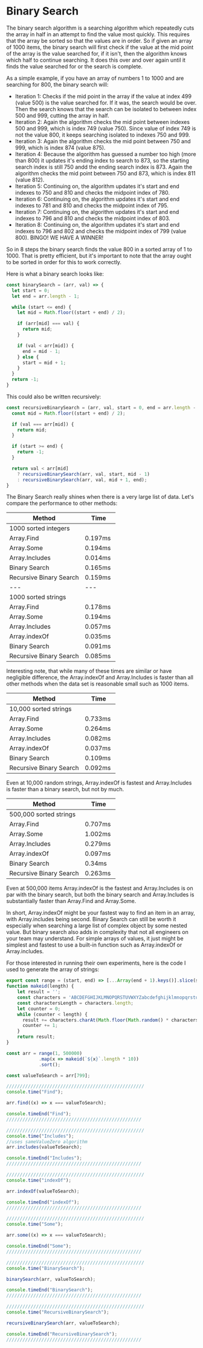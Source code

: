 # Binary Search

The binary search algorithm is a searching algorithm which repeatedly cuts the array in half in an attempt to find the value most quickly.  This requires that the array be sorted so that the values are in order.  So if given an array of 1000 items, the binary search will first check if the value at the mid point of the array is the value searched for, if it isn't, then the algorithm knows which half to continue searching.  It does this over and over again until it finds the value searched for or the search is complete.  

As a simple example, if you have an array of numbers 1 to 1000 and are searching for 800, the binary search will:

- Iteration 1: Checks if the mid point in the array if the value at index 499 (value 500) is the value searched for.  If it was, the search would be over.  Then the search knows that the search can be isolated to between index 500 and 999, cutting the array in half.
- Iteration 2: Again the algorithm checks the mid point between indexes 500 and 999, which is index 749 (value 750).  Since value of index 749 is not the value 800, it keeps searching isolated to indexes 750 and 999.
- Iteration 3: Again the algorithm checks the mid point between 750 and 999, which is index 874 (value 875).
- Iteration 4: Because the algorithm has guessed a number too high (more than 800) it updates it's ending index to search to 873, so the starting search index is still 750 andd the ending search index is 873.  Again the algorithm checks the mid point between 750 and 873, which is index 811 (value 812).
- Iteration 5: Continuing on, the algorithm updates it's start and end indexes to 750 and 810 and checks the midpoint index of 780.
- Iteration 6: Continuing on, the algorithm updates it's start and end indexes to 781 and 810 and checks the midpoint index of 795.
- Iteration 7: Continuing on, the algorithm updates it's start and end indexes to 796 and 810 and checks the midpoint index of 803.
- Iteration 8: Continuing on, the algorithm updates it's start and end indexes to 796 and 802 and checks the midpoint index of 799 (value 800). BINGO! WE HAVE A WINNER!

So in 8 steps the binary search finds the value 800 in a sorted array of 1 to 1000.  That is pretty efficient, but it's important to note that the array ought to be sorted in order for this to work correctly.

Here is what a binary search looks like:

```ts
const binarySearch = (arr, val) => {
  let start = 0;
  let end = arr.length - 1;

  while (start <= end) {
    let mid = Math.floor((start + end) / 2);

    if (arr[mid] === val) {
      return mid;
    }

    if (val < arr[mid]) {
      end = mid - 1;
    } else {
      start = mid + 1;
    }
  }
  return -1;
}
```

This could also be written recursively:

```ts
const recursiveBinarySearch = (arr, val, start = 0, end = arr.length - 1) => {
  const mid = Math.floor((start + end) / 2);

  if (val === arr[mid]) {
    return mid;
  }

  if (start >= end) {
    return -1;
  }

  return val < arr[mid]
    ? recursiveBinarySearch(arr, val, start, mid - 1)
    : recursiveBinarySearch(arr, val, mid + 1, end);
}
```


The Binary Search really shines when there is a very large list of data.  Let's compare the performance to other methods:

| Method | Time |
| --- | --- |
|1000 sorted integers| |
| Array.Find | 0.197ms |
| Array.Some | 0.194ms |
| Array.Includes | 0.014ms |
| Binary Search | 0.165ms |
| Recursive Binary Search | 0.159ms |
| --- | --- |
|1000 sorted strings| |
| Array.Find | 0.178ms |
| Array.Some | 0.194ms |
| Array.Includes | 0.057ms |
| Array.indexOf | 0.035ms |
| Binary Search | 0.091ms |
| Recursive Binary Search | 0.085ms |

Interesting note, that while many of these times are similar or have negligible difference, the Array.indexOf and Array.Includes is faster than all other methods when the data set is reasonable small such as 1000 items.


| Method | Time |
| --- | --- |
|10,000 sorted strings| |
| Array.Find | 0.733ms |
| Array.Some | 0.264ms |
| Array.Includes | 0.082ms |
| Array.indexOf | 0.037ms |
| Binary Search | 0.109ms |
| Recursive Binary Search | 0.092ms |

Even at 10,000 random strings, Array.indexOf is fastest and Array.Includes is faster than a binary search, but not by much.

| Method | Time |
| --- | --- |
|500,000 sorted strings| |
| Array.Find | 0.707ms |
| Array.Some | 1.002ms |
| Array.Includes | 0.279ms |
| Array.indexOf | 0.097ms |
| Binary Search | 0.34ms |
| Recursive Binary Search | 0.263ms|


Even at 500,000 items Array.indexOf is the fastest and Array.Includes is on par with the binary search, but both the binary search and Array.Includes is substantially faster than Array.Find and Array.Some.  

In short, Array.indexOf might be your fastest way to find an item in an array, with Array.includes being second.  Binary Search can still be worth it especially when searching a large list of complex object by some nested value. But binary search also adds in complexity that not all engineers on your team may understand.  For simple arrays of values, it just might be simplest and fastest to use a built-in function such as Array.indexOf or Array.includes.  

For those interested in running their own experiments, here is the code I used to generate the array of strings:

```ts
export const range = (start, end) => [...Array(end + 1).keys()].slice(start);
function makeid(length) {
    let result = '';
    const characters = 'ABCDEFGHIJKLMNOPQRSTUVWXYZabcdefghijklmnopqrstuvwxyz0123456789';
    const charactersLength = characters.length;
    let counter = 0;
    while (counter < length) {
      result += characters.charAt(Math.floor(Math.random() * charactersLength));
      counter += 1;
    }
    return result;
}

const arr = range(1, 500000)
            .map(x => makeid(`${x}`.length * 10))
            .sort();

const valueToSearch = arr[799];

///////////////////////////////////////////////////
console.time("Find");

arr.find((x) => x === valueToSearch);

console.timeEnd("Find");
//////////////////////////////////////////////////

///////////////////////////////////////////////////
console.time("Includes");
//uses sameValueZero algorithm
arr.includes(valueToSearch);

console.timeEnd("Includes");
//////////////////////////////////////////////////

///////////////////////////////////////////////////
console.time("indexOf");

arr.indexOf(valueToSearch);

console.timeEnd("indexOf");
//////////////////////////////////////////////////

///////////////////////////////////////////////////
console.time("Some");

arr.some((x) => x === valueToSearch);

console.timeEnd("Some");
//////////////////////////////////////////////////

///////////////////////////////////////////////////
console.time("BinarySearch");

binarySearch(arr, valueToSearch);

console.timeEnd("BinarySearch");
//////////////////////////////////////////////////

///////////////////////////////////////////////////
console.time("RecursiveBinarySearch");

recursiveBinarySearch(arr, valueToSearch);

console.timeEnd("RecursiveBinarySearch");
//////////////////////////////////////////////////
```